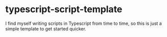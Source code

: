 # typescript-script-template

I find myself writing scripts in Typescript from time to time, so this is just a simple template to
get started quicker.
